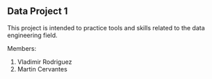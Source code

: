 ## Data Project 1
This project is intended to practice tools and skills related to the data engineering field.

Members:
1. Vladimir Rodriguez
2. Martin Cervantes

